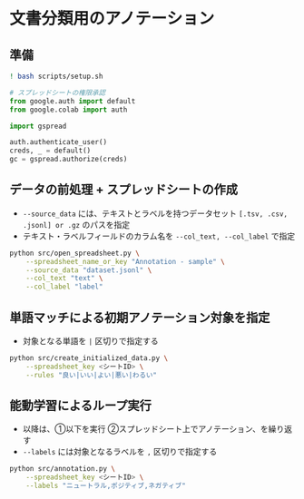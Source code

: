 # 文書分類用のアノテーション

## 準備

```bash
! bash scripts/setup.sh
```

```python
# スプレッドシートの権限承認
from google.auth import default
from google.colab import auth

import gspread

auth.authenticate_user()
creds, _ = default()
gc = gspread.authorize(creds)
```

## データの前処理 + スプレッドシートの作成

- `--source_data` には、テキストとラベルを持つデータセット `[.tsv, .csv, .jsonl] or .gz` のパスを指定
- テキスト・ラベルフィールドのカラム名を `--col_text, --col_label` で指定

```bash
python src/open_spreadsheet.py \
    --spreadsheet_name_or_key "Annotation - sample" \
    --source_data "dataset.jsonl" \
    --col_text "text" \
    --col_label "label"
```

## 単語マッチによる初期アノテーション対象を指定

- 対象となる単語を `|` 区切りで指定する

```bash
python src/create_initialized_data.py \
    --spreadsheet_key <シートID> \
    --rules "良い|いい|よい|悪い|わるい"
```

## 能動学習によるループ実行

- 以降は、①以下を実行 ②スプレッドシート上でアノテーション、を繰り返す
- `--labels` には対象となるラベルを `,` 区切りで指定する

```bash
python src/annotation.py \
    --spreadsheet_key <シートID> \
    --labels "ニュートラル,ポジティブ,ネガティブ"
```
